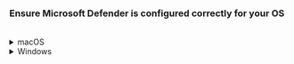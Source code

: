 ### Ensure Microsoft Defender is configured correctly for your OS

<br>
<details>
  <summary>macOS</summary>

  1. Open **Terminal** and run `mdatp health`.
  2. Note down the displayed **org_id**.   

  ?> If this command does not return anything, it indicates your device does not have Defender. Hence, [proceed to onboard your device to SEED](seed-onboarding-instructions-for-macos).

  The org_id displayed depends on the TechPass account used for enrolling your device to SEED. For more information, refer to [organisation IDs and organisation mapping](faqs/organisation-ids-and-mapping).

  3. Based on the **org_id**, identify the organisation of the Defender or the antivirus on your device.
  4. Choose the required step from the following:

  - If your organisation id corresponds to organisations such as WOG or TechPass, it indicates that **Microsoft Defender** has been configured correctly and you can ignore the rest of this section.

  - If your organisation id corresponds to Hive, it indicates that your device is still enrolled with Hive. Contact [GDS team](mailto:gds_den@tech.gov.sg) to to get the Hive offboarding script and proceed to step 5.

  - For all other organisation ids, contact your organisation's MDM administrator or Defender administrator to get the respective offboarding script and proceed to step 5.

  5. Once you get the offboarding script, run it on your device to unenrol Defender from your device completely.

   ?> For more information on how to run the offboarding script to remove Defender, refer to **step d. Remove Microsoft Defender for Endpoint** on [Get the offboarding scripts for Microsoft Defender](get-offboarding-scripts-for-microsoft-defender-atp).


Now, within few hours, **Intune** pushes the **Microsoft Defender** client to your device with the correct configurations. For more information on the duration, refer to [Microsoft Documentation](https://docs.microsoft.com/en-us/mem/intune/configuration/device-profile-troubleshoot#how-long-does-it-take-for-devices-to-get-a-policy-profile-or-app-after-they-are-assigned).

At any time, users can Sign in to Company Portal app, click the three dots and choose **Check status** to check for policy or profile updates. It may take a while to complete the synchronisation. When completed, the screen will show the timestamp of the last successful sync.


</details>

<details>
  <summary>Windows</summary>

1. In the search box on the taskbar, type **regedit**.
2. Choose **Registry Editor** from the results and click **Run as administrator**.
3. In the **Registry Editor**, go to **Computer** > **HKEY_LOCAL_MACHINE** > **SOFTWARE** > **Microsoft** > **Windows Advanced Threat Protection** > **Status**. The OrgId of the Defender or antivirus running on your device will be displayed here.

?> If you do not see the **Windows Advanced Threat Protection** folder, it indicates your device does not have Microsoft Defender. Hence, [proceed to onboard your device to SEED](seed-onboarding-instructions-windows).

The org_id displayed depends on the TechPass account used for enrolling your device to SEED. For more information, refer to [organisation IDs and organisation mapping](faqs/organisation-ids-and-mapping).

4. Based on the **OrgId**, identify the organisation of the Defender or the antivirus on your device.
5. Choose the required step from the following:

- If your organisation id corresponds to organisations such as WOG or TechPass, it indicates that **Microsoft Defender** has been configured correctly and ignore the rest of this section.

- If your organisation id corresponds to Hive, it indicates that your device is still enrolled with Hive. Contact [GDS team](mailto:gds_den@tech.gov.sg) to to get the Hive offboarding script and proceed to step 6.

- For all other organisation ids, contact your organisation's MDM administrator or Defender administrator to get the respective offboarding script and proceed to step 6.

6. Once you get the offboarding script for your current MDM organisation, run it on your device to unenrol your device from it completely.

 ?> For more information on how to run the offboarding script, refer to **step d. Remove Microsoft Defender for Endpoint** on [SEED offboarding guide for Windows users](https://docs.developer.tech.gov.sg/docs/security-suite-for-engineering-endpoint-devices/#/seed-offboarding-instructions-for-windows).

 Now, within few hours, **Intune** pushes the **Microsoft Defender** client to your device with the correct configurations. For more information on the duration, refer to [Microsoft Documentation](https://docs.microsoft.com/en-us/mem/intune/configuration/device-profile-troubleshoot#how-long-does-it-take-for-devices-to-get-a-policy-profile-or-app-after-they-are-assigned).

 At any time, users can manually sync by going to **Start** > **Settings** > **Accounts** > **Access work or school** > **Work or School Account** > **Info** > **Sync**. Alternatively, Open the Company Portal app on your device, go to **Settings** > **Sync**. Wait while Company Portal syncs your device. When complete, the screen will show the timestamp of the last successful sync.

<!--7. Repeat steps 1-5 to confirm if **Microsoft Defender** is configured correctly.-->
